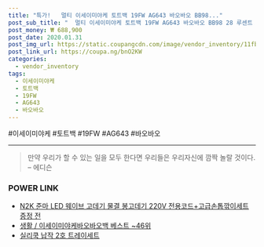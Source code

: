 ```yaml
--- 
title: "특가!   멀티 이세이미야케 토트백 19FW AG643 바오바오 BB98..." 
post_sub_title: "  멀티 이세이미야케 토트백 19FW AG643 바오바오 BB98 28 루센트 퍼플" 
post_money: ₩ 688,900 
post_date: 2020.01.31 
post_img_url: https://static.coupangcdn.com/image/vendor_inventory/11fb/dc5df34aadcd93a23318d40123e0eeda3e3580b35b6d8567453e304e91b4.jpg 
post_link_url: https://coupa.ng/bnO2KW 
categories: 
  - vendor_inventory 
tags: 
  - 이세이미야케 
  - 토트백 
  - 19FW 
  - AG643 
  - 바오바오 
--- 
```

  #이세이미야케 #토트백 #19FW #AG643 #바오바오 
<hr> 

> 만약 우리가 할 수 있는 일을 모두 한다면 우리들은 우리자신에 깜짝 놀랄 것이다. – 에디슨 


### POWER LINK

* <a href="https://blog.naver.com/sakai111/221784682981" target="_blank">N2K 준마 LED 웨이브 고데기 물결 봉고데기 220V 전용코드+고급손톱깎이세트 증정 전</a>
* <a href="https://blog.naver.com/santokki14/221790937398" target="_blank">생활 / 이세이미야케바오바오백 베스트 ~46위</a>
* <a href="https://blog.naver.com/an0733/221785424975" target="_blank">실리쿡 납작 2호 트레이세트</a>
